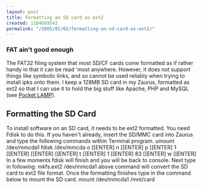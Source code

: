```yaml
---
layout: post
title: Formatting an SD card as ext2
created: 1104669542
permalink: "/2005/01/02/formatting-an-sd-card-as-ext2/"
---
```

### FAT ain't good enough
The FAT32 filing system that most SD/CF cards come formatted as if rather handy in that it can be read 'most anywhere.  However, it does not support things like symbolic links, and so cannot be used reliably when trying to install ipks onto them.  I keep a 128MB SD card in my Zaurus, formatted as ext2 so that I can use it to hold the big stuff like Apache, PHP and MySQL (see [Pocket LAMP](http://anjackson.net/2004/09/06/pocket-lamp)).

## Formatting the SD Card
To install software on an SD card, it needs to be ext2 formatted. You need Fdisk to do this.
If you haven't already, insert the SD/MMC card into Zaurus and type the following commands within Terminal program.
  umount /dev/mmcda1
  fdisk /dev/mmcda
  o [[ENTER]
  n [[ENTER] p [[ENTER] 1 [[ENTER] [[ENTER] [[ENTER]
  t [[ENTER] 1 [[ENTER] 83 [[ENTER]
  w [[ENTER]
In a few moments fdisk will finish and you will be back to console. Next type in following:
  mkfs.ext2 /dev/mmcda1
above command will convert the SD card to ext2 file format. Once the formatting finishes type in the command below to mount the SD card.
  mount /dev/mmcda1 /mnt/card
